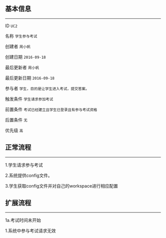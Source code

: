 ## 基本信息

----

ID `UC2`

名称 `学生参与考试`

创建者 `周小帆`

创建日期 `2016-09-18`

最后更新者 `周小帆`

最后更新日期 `2016-09-18`

参与者 `学生，目的是让学生进入考试，提交答案。`

触发条件 `学生请求参加考试`

前置条件 `考试已经建立且学生已登录且有参与考试资格`

后置条件 `无`

优先级 `高`

## 正常流程

----

1.学生请求参与考试
2.系统提供config文件。
3.学生获取config文件并对自己的workspace进行相应配置


## 扩展流程

----

1a.考试时间未开始
1.系统中参与考试请求无效